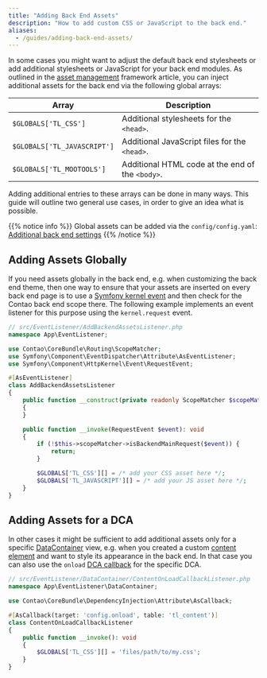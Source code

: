 ```yaml
---
title: "Adding Back End Assets"
description: "How to add custom CSS or JavaScript to the back end."
aliases:
  - /guides/adding-back-end-assets/
---
```



In some cases you might want to adjust the default back end stylesheets or add additional
stylesheets or JavaScript for your back end modules. As outlined in the [asset management][AssetManagement]
framework article, you can inject additional assets for the back end via the following 
global arrays:

| Array | Description |
| --- | --- |
| `$GLOBALS['TL_CSS']` | Additional stylesheets for the `<head>`. |
| `$GLOBALS['TL_JAVASCRIPT']` | Additional JavaScript files for the `<head>`. |
| `$GLOBALS['TL_MOOTOOLS']` | Additional HTML code at the end of the `<body>`. |

Adding additional entries to these arrays can be done in many ways. This guide will
outline two general use cases, in order to give an idea what is possible.

{{% notice info %}}
Global assets can be added via the `config/config.yaml`:
[Additional back end settings](https://docs.contao.org/manual/en/system/settings/#additional-back-end-settings)
{{% /notice %}}

## Adding Assets Globally

If you need assets globally in the back end, e.g. when customizing the back end
theme, then one way to ensure that your assets are inserted on every back end page 
is to use a [Symfony kernel event][SymfonyEvents] and then check for the Contao 
back end scope there. The following example implements an event listener
for this purpose using the `kernel.request` event.

```php
// src/EventListener/AddBackendAssetsListener.php
namespace App\EventListener;

use Contao\CoreBundle\Routing\ScopeMatcher;
use Symfony\Component\EventDispatcher\Attribute\AsEventListener;
use Symfony\Component\HttpKernel\Event\RequestEvent;

#[AsEventListener]
class AddBackendAssetsListener
{
    public function __construct(private readonly ScopeMatcher $scopeMatcher)
    {
    }

    public function __invoke(RequestEvent $event): void
    {
        if (!$this->scopeMatcher->isBackendMainRequest($event)) {
            return;
        }

        $GLOBALS['TL_CSS'][] = /* add your CSS asset here */;
        $GLOBALS['TL_JAVASCRIPT'][] = /* add your JS asset here */;
    }
}
```


## Adding Assets for a DCA

In other cases it might be sufficient to add additional assets only for a specific
[DataContainer][DataContainer] view, e.g. when you created a custom [content element][ContentElement]
and want to style its appearance in the back end. In that case you can also use
the `onload` [DCA callback][DcaCallbacks] for the specific DCA.

```php
// src/EventListener/DataContainer/ContentOnLoadCallbackListener.php
namespace App\EventListener\DataContainer;

use Contao\CoreBundle\DependencyInjection\Attribute\AsCallback;

#[AsCallback(target: 'config.onload', table: 'tl_content')]
class ContentOnLoadCallbackListener
{
    public function __invoke(): void
    {
        $GLOBALS['TL_CSS'][] = 'files/path/to/my.css';
    }
}
```


[AssetManagement]: /framework/asset-management/
[SymfonyEvents]: https://symfony.com/doc/current/reference/events.html
[DataContainer]: /framework/dca/
[ContentElement]: /framework/content-elements/
[DcaCallbacks]: /reference/dca/callbacks/
